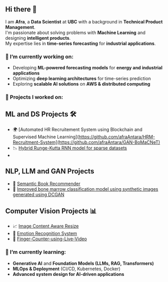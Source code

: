 ## Hi there 👋  

I am **Afra**, a **Data Scientist** at **UBC** with a background in **Technical Product Management**.  
I'm passionate about solving problems with **Machine Learning** and designing **intelligent products**.  
My expertise lies in **time-series forecasting** for **industrial applications**.  

### 🔭 I’m currently working on:
- Developing **ML-powered forecasting models** for **energy and industrial applications**  
- Optimizing **deep learning architectures** for time-series prediction  
- Exploring **scalable AI solutions** on **AWS & distributed computing**   

### 🚀 Projects I worked on:
## ML and DS Projects 🛠️

- 🌍 [Automated HR Recruitement System using Blockchain and Supervised Machine Learning](https://github.com/afraAntara/HRM-Recruitment-System](https://github.com/afraAntara/GAN-BoMaCNeT)
- 📉 [Hybrid Runge-Kutta RNN model for sparse datasets](https://github.com/afraAntara/Runge-Kutta-RNN)
- 
## NLP, LLM and GAN Projects 

- 🪻 [Semantic Book Recommender](https://github.com/afraAntara/Semantic_Book_Recommender)
- 🧠 [Improved bone marrow classification model using synthetic images generated using DCGAN](https://github.com/afraAntara/Semantic_Book_Recommender)
## Computer Vision Projects 📊

- 📈 [Image Content Aware Resize](https://github.com/afraAntara/Image-Content-Aware-Resize)
- 🧠 [Emotion Recognition System](https://github.com/afraAntara/Emotion-Recognition-System)
- 🐶 [Finger-Counter-using-Live-Video](https://github.com/afraAntara/Finger-Counter-using-openCV)

### 🌱 I’m currently learning:
- **Generative AI** and **Foundation Models (LLMs, RAG, Transformers)**  
- **MLOps & Deployment** (CI/CD, Kubernetes, Docker)  
- **Advanced system design for AI-driven applications** 

